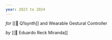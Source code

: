 ```yaml
---
year: 2023 to 2024
---
```

_for_ [[💾 Q1synth]] and Wearable Gestural Controller

_by_ [[👤 Eduardo Reck Miranda]]